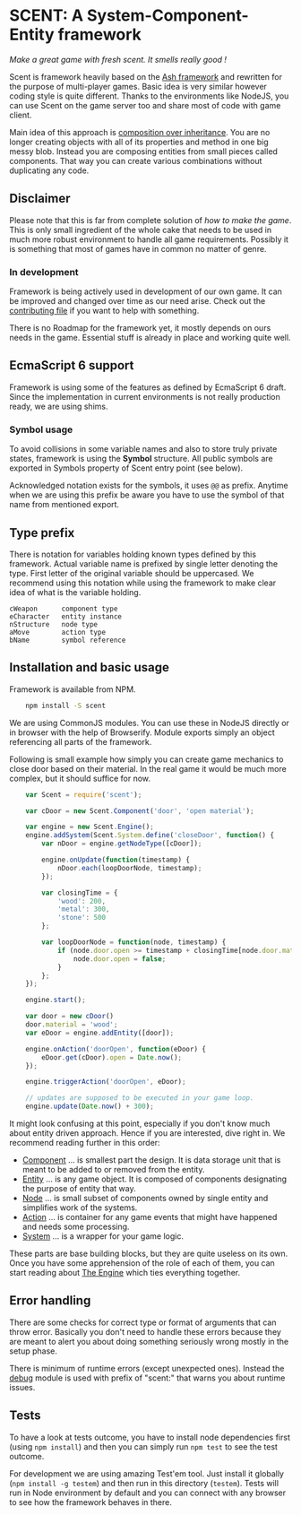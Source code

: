 # SCENT: A System-Component-Entity framework

*Make a great game with fresh scent. It smells really good !*

Scent is framework heavily based on the [Ash framework](http://www.ashframework.org/) and rewritten for the purpose of multi-player games. Basic idea is very similar however coding style is quite different. Thanks to the environments like NodeJS, you can use Scent on the game server too and share most of code with game client.

Main idea of this approach is [composition over inheritance](http://en.wikipedia.org/wiki/Composition_over_inheritance). You are no longer creating objects with all of its properties and method in one big messy blob. Instead you are composing entities from small pieces called components. That way you can create various combinations without duplicating any code.

## Disclaimer

Please note that this is far from complete solution of *how to make the game*. This is only small ingredient of the whole cake that needs to be used in much more robust environment to handle all game requirements. Possibly it is something that most of games have in common no matter of genre.

### In development

Framework is being actively used in development of our own game. It can be improved and changed over time as our need arise. Check out the [contributing file](contributing.md) if you want to help with something.

There is no Roadmap for the framework yet, it mostly depends on ours needs in the game. Essential stuff is already in place and working quite well.

## EcmaScript 6 support

Framework is using some of the features as defined by EcmaScript 6 draft. Since the implementation in current environments is not really production ready, we are using shims.

### Symbol usage

To avoid collisions in some variable names and also to store truly private states, framework is using the **Symbol** structure. All public symbols are exported in Symbols property of Scent entry point (see below).

Acknowledged notation exists for the symbols, it uses `@@` as prefix. Anytime when we are using this prefix be aware you have to use the symbol of that name from mentioned export.

## Type prefix

There is notation for variables holding known types defined by this framework. Actual variable name is prefixed by single letter denoting the type. First letter of the original variable should be uppercased. We recommend using this notation while using the framework to make clear idea of what is the variable holding.

	cWeapon      component type
	eCharacter   entity instance
	nStructure   node type
	aMove        action type
	bName        symbol reference

## Installation and basic usage

Framework is available from NPM.

```bash
	npm install -S scent
```

We are using CommonJS modules. You can use these in NodeJS directly or in browser with the help of Browserify. Module exports simply an object referencing all parts of the framework.

Following is small example how simply you can create game mechanics to close door based on their material. In the real game it would be much more complex, but it should suffice for now.

```js
	var Scent = require('scent');

	var cDoor = new Scent.Component('door', 'open material');

	var engine = new Scent.Engine();
	engine.addSystem(Scent.System.define('closeDoor', function() {
		var nDoor = engine.getNodeType([cDoor]);

		engine.onUpdate(function(timestamp) {
			nDoor.each(loopDoorNode, timestamp);
		});

		var closingTime = {
			'wood': 200,
			'metal': 300,
			'stone': 500
		};

		var loopDoorNode = function(node, timestamp) {
			if (node.door.open >= timestamp + closingTime[node.door.material]) {
				node.door.open = false;
			}
		};
	});

	engine.start();

	var door = new cDoor()
	door.material = 'wood';
	var eDoor = engine.addEntity([door]);

	engine.onAction('doorOpen', function(eDoor) {
		eDoor.get(cDoor).open = Date.now();
	});

	engine.triggerAction('doorOpen', eDoor);

	// updates are supposed to be executed in your game loop.
	engine.update(Date.now() + 300);
```

It might look confusing at this point, especially if you don't know much about entity driven approach. Hence if you are interested, dive right in. We recommend reading further in this order:

 * [Component](docs/component.md) ... is smallest part the design. It is data storage unit that is meant to be added to or removed from the entity.
 * [Entity](docs/entity.md) ... is any game object. It is composed of components designating the purpose of entity that way.
 * [Node](docs/node.md) ... is small subset of components owned by single entity and simplifies work of the systems.
 * [Action](docs/action.md) ... is container for any game events that might have happened and needs some processing.
 * [System](docs/system.md) ... is a wrapper for your game logic.

These parts are base building blocks, but they are quite useless on its own. Once you have some apprehension of the role of each of them, you can start reading about [The Engine](docs/engine.md) which ties everything together.

## Error handling

There are some checks for correct type or format of arguments that can throw error. Basically you don't need to handle these errors because they are meant to alert you about doing something seriously wrong mostly in the setup phase.

There is minimum of runtime errors (except unexpected ones). Instead the [debug](https://www.npmjs.org/package/debug) module is used with prefix of "scent:" that warns you about runtime issues.

## Tests

To have a look at tests outcome, you have to install node dependencies first (using `npm install`) and then you can simply run `npm test` to see the test outcome.

For development we are using amazing Test'em tool. Just install it globally (`npm install -g testem`) and then run in this directory (`testem`). Tests will run in Node environment by default and you can connect with any browser to see how the framework behaves in there.